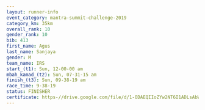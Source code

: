 ```yaml
---
layout: runner-info 
event_category: mantra-summit-challenge-2019 
category_km: 35km 
overall_rank: 10
gender_rank: 10
bib: 413
first_name: Agus
last_name: Sanjaya
gender: M
team_name: IRS
start_(t1): Sun, 12-00-00 am
mbah_kamad_(t2): Sun, 07-31-15 am
finish_(t3): Sun, 09-38-19 am
race_time: 9-38-19
status: FINISHER
certificate: https-//drive.google.com/file/d/1-ODAEQIIoZYw2NT6I1ADLsAbWf__op9n/view?usp=sharing
---
```

